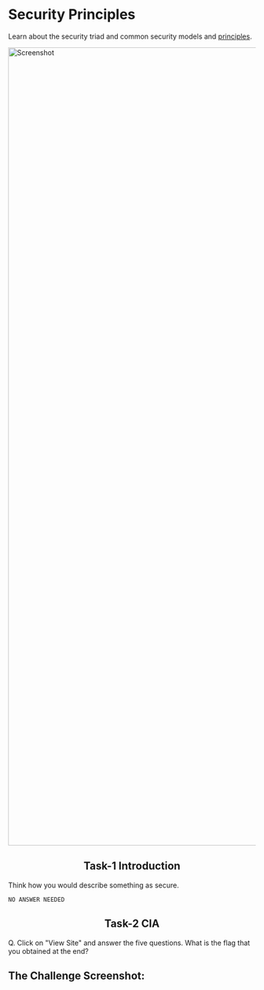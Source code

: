 # Security Principles
Learn about the security triad and common security models and [principles](https://tryhackme.com/r/room/securityprinciples).


<img width="1620" alt="Screenshot" src="https://github.com/Chrstphrcrtr/TryHackMe/assets/156831678/0e98b5b1-c6d8-4c2e-8104-93efb6ed1a5e">


<h2 align="center">Task-1 Introduction</h2>

Think how you would describe something as secure.

`NO ANSWER NEEDED`

<h2 align="center">Task-2 CIA</h2>

Q. Click on "View Site" and answer the five questions. What is the flag that you obtained at the end?

## The Challenge Screenshot:
